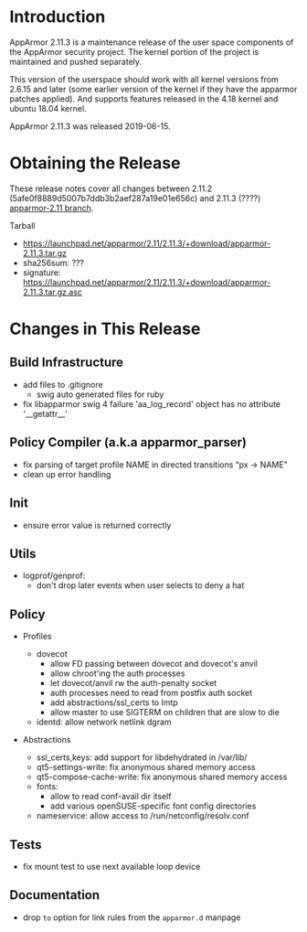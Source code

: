 Introduction
============

AppArmor 2.11.3 is a maintenance release of the user space components
of the AppArmor security project. The kernel portion of the project
is maintained and pushed separately.

This version of the userspace should work with all kernel versions from
2.6.15 and later (some earlier version of the kernel if they have the
apparmor patches applied). And supports features released in the 4.18
kernel and ubuntu 18.04 kernel.

AppArmor 2.11.3 was released 2019-06-15.


# Obtaining the Release
These release notes cover all changes between 2.11.2 (5afe0f8889d5007b7ddb3b2aef287a19e01e656c) and 2.11.3 (????) [apparmor-2.11 branch](https://gitlab.com/apparmor/apparmor/tree/apparmor-2.11).

Tarball
-   <https://launchpad.net/apparmor/2.11/2.11.3/+download/apparmor-2.11.3.tar.gz>
-   sha256sum: ???
-   signature: <https://launchpad.net/apparmor/2.11/2.11.3/+download/apparmor-2.11.3.tar.gz.asc>

# Changes in This Release

Build Infrastructure
--------------------
- add files to .gitignore
  - swig auto generated files for ruby
- fix libapparmor swig 4 failure 'aa\_log\_record' object has no attribute '\_\_getattr\_\_'

Policy Compiler (a.k.a apparmor\_parser)
----------------------------------------
- fix parsing of target profile NAME in directed transitions “px -> NAME"
- clean up error handling 

Init
----
- ensure error value is returned correctly

Utils
-----
- logprof/genprof:
  - don't drop later events when user selects to deny a hat

Policy
------
- Profiles
  - dovecot
    - allow FD passing between dovecot and dovecot's anvil
    - allow chroot'ing the auth processes
    - let dovecot/anvil rw the auth-penalty socket
    - auth processes need to read from postfix auth socket
    - add abstractions/ssl\_certs to lmtp
    - allow master to use SIGTERM on children that are slow to die
  - identd: allow network netlink dgram

- Abstractions
  - ssl\_certs,keys: add support for libdehydrated in /var/lib/
  - qt5-settings-write: fix anonymous shared memory access
  -  qt5-compose-cache-write: fix anonymous shared memory access
  - fonts:
    - allow to read conf-avail dir itself
    - add various openSUSE-specific font config directories
  - nameservice: allow access to /run/netconfig/resolv.conf

Tests
-----
- fix mount test to use next available loop device

Documentation
-------------
- drop `to` option for link rules from the `apparmor.d` manpage


